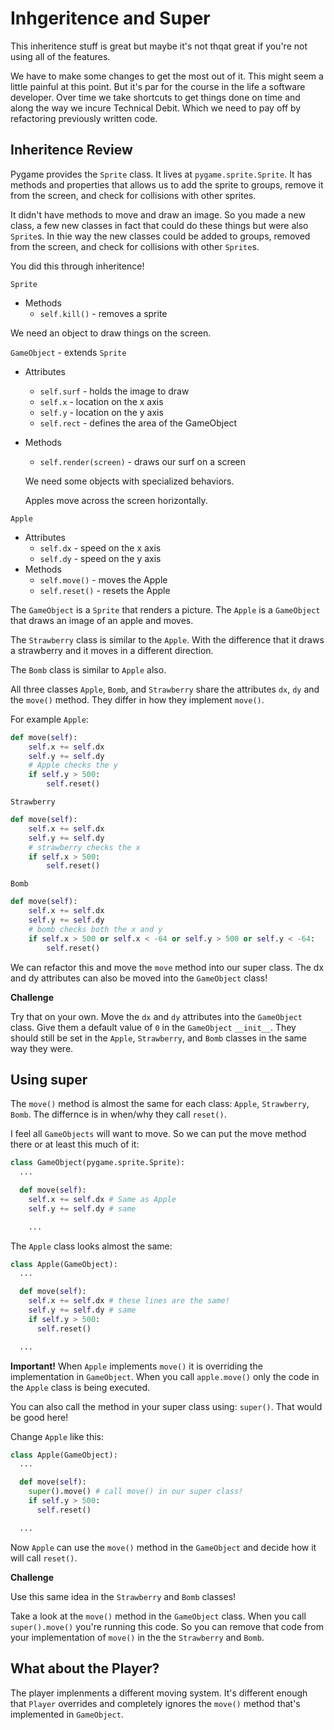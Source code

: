# Inhgeritence and Super

This inheritence stuff is great but maybe it's not thqat great if you're not using all of the features. 

We have to make some changes to get the most out of it. This might seem a little painful at this point. But it's par for the course in the life a software developer. Over time we take shortcuts to get things done on time and along the way we incure Technical Debit. Which we need to pay off by refactoring previously written code. 

## Inheritence Review

Pygame provides the `Sprite` class. It lives at `pygame.sprite.Sprite`. It has methods and properties that allows us to add the sprite to groups, remove it from the screen, and check for collisions with other sprites. 

It didn't have methods to move and draw an image. So you made a new class, a few new classes in fact that could do these things but were also `Sprite`s. In thie way the new classes could be added to groups, removed from the screen, and check for collisions with other `Sprite`s. 

You did this through inheritence!

`Sprite`
- Methods
	- `self.kill()` - removes a sprite

We need an object to draw things on the screen. 

`GameObject` - extends `Sprite`
- Attributes
	- `self.surf` - holds the image to draw
	- `self.x` - location on the x axis
	- `self.y` - location on the y axis
	- `self.rect` - defines the area of the GameObject

- Methods
	- `self.render(screen)` - draws our surf on a screen

	We need some objects with specialized behaviors. 

	Apples move across the screen horizontally. 

`Apple`
- Attributes
	- `self.dx` - speed on the x axis
	- `self.dy` - speed on the y axis
- Methods
	- `self.move()` - moves the Apple
	- `self.reset()` - resets the Apple

The `GameObject` is a `Sprite` that renders a picture. The `Apple` is a `GameObject` that draws an image of an apple and moves.

The `Strawberry` class is similar to the `Apple`. With the difference that it draws a strawberry and it moves in a different direction. 

The `Bomb` class is similar to `Apple` also. 

All three classes `Apple`, `Bomb`, and `Strawberry` share  the attributes `dx`, `dy` and the `move()` method. They differ in how they implement `move()`. 

For example `Apple`:

```python
def move(self):
	self.x += self.dx
	self.y += self.dy
	# Apple checks the y
	if self.y > 500: 
		self.reset()
```

`Strawberry`

```python
def move(self):
	self.x += self.dx
	self.y += self.dy
	# strawberry checks the x
	if self.x > 500: 
		self.reset()
```

`Bomb`

```python
def move(self):
	self.x += self.dx
	self.y += self.dy
	# bomb checks both the x and y
	if self.x > 500 or self.x < -64 or self.y > 500 or self.y < -64:
		self.reset()
```

We can refactor this and move the `move` method into our super class. The dx and dy attributes can also be moved into the `GameObject` class! 

**Challenge**

Try that on your own. Move the `dx` and `dy` attributes into the `GameObject` class. Give them a default value of `0` in the `GameObject` `__init__`. They should still be set in the `Apple`, `Strawberry`, and `Bomb` classes in the same way they were. 

## Using super

The `move()` method is almost the same for each class: `Apple`, `Strawberry`, `Bomb`. The differnce is in when/why they call `reset()`.

I feel all `GameObjects` will want to move. So we can put the move method there or at least this much of it: 

```python
class GameObject(pygame.sprite.Sprite):
  ...

  def move(self):
    self.x += self.dx # Same as Apple
    self.y += self.dy # same

	...
```

The `Apple` class looks almost the same:

```python
class Apple(GameObject):
  ...

  def move(self):
    self.x += self.dx # these lines are the same!
    self.y += self.dy # same
    if self.y > 500:
      self.reset()

  ...
```

**Important!** When `Apple` implements `move()` it is overriding the implementation in `GameObject`. When you call `apple.move()` only the code in the `Apple` class is being executed. 

You can also call the method in your super class using: `super()`. That would be good here! 

Change `Apple` like this: 

```python
class Apple(GameObject):
  ...

  def move(self):
    super().move() # call move() in our super class!
    if self.y > 500:
      self.reset()

  ...
```

Now `Apple` can use the `move()` method in the `GameObject` and decide how it will call `reset()`.

**Challenge**

Use this same idea in the `Strawberry` and `Bomb` classes!

Take a look at the `move()` method in the `GameObject` class. When you call `super().move()` you're running this code. So you can remove that code from your implementation of `move()` in the the `Strawberry` and `Bomb`. 

## What about the Player? 

The player implenments a different moving system. It's different enough that `Player` overrides and completely ignores the `move()` method that's implemented in `GameObject`. 


